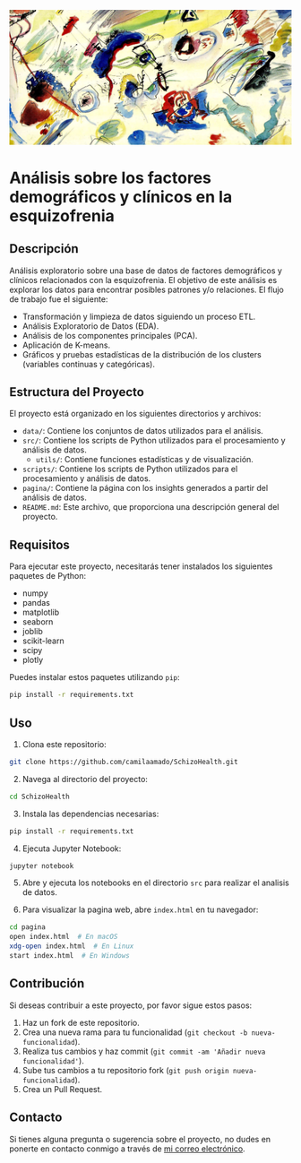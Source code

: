 ![Portada](portada.jpg)
# Análisis sobre los factores demográficos y clínicos en la esquizofrenia

## Descripción

Análisis exploratorio sobre una base de datos de factores demográficos y clínicos relacionados con la esquizofrenia. El objetivo de este análisis es explorar los datos para encontrar posibles patrones y/o relaciones. El flujo de trabajo fue el siguiente: 
 * Transformación y limpieza de datos siguiendo un proceso ETL.
 * Análisis Exploratorio de Datos (EDA).
 * Análisis de los componentes principales (PCA).
 * Aplicación de K-means.
 * Gráficos y pruebas estadísticas de la distribución de los clusters (variables continuas y categóricas).

## Estructura del Proyecto

El proyecto está organizado en los siguientes directorios y archivos:

- `data/`: Contiene los conjuntos de datos utilizados para el análisis.
- `src/`: Contiene los scripts de Python utilizados para el procesamiento y análisis de datos.
  - `utils/`: Contiene funciones estadísticas y de visualización. 
- `scripts/`: Contiene los scripts de Python utilizados para el procesamiento y análisis de datos.
- `pagina/`: Contiene la página con los insights generados a partir del análisis de datos.
- `README.md`: Este archivo, que proporciona una descripción general del proyecto.

## Requisitos

Para ejecutar este proyecto, necesitarás tener instalados los siguientes paquetes de Python:

- numpy
- pandas
- matplotlib
- seaborn
- joblib
- scikit-learn
- scipy
- plotly

Puedes instalar estos paquetes utilizando `pip`:

```bash
pip install -r requirements.txt
```

## Uso

1. Clona este repositorio:

```bash
git clone https://github.com/camilaamado/SchizoHealth.git
```

2. Navega al directorio del proyecto:

```bash
cd SchizoHealth
```

3. Instala las dependencias necesarias:

```bash
pip install -r requirements.txt
```

4. Ejecuta Jupyter Notebook:

```bash
jupyter notebook
```
5. Abre y ejecuta los notebooks en el directorio `src` para realizar el analisis de datos.

6. Para visualizar la pagina web, abre `index.html` en tu navegador: 
```bash
cd pagina
open index.html  # En macOS
xdg-open index.html  # En Linux
start index.html  # En Windows
```


## Contribución

Si deseas contribuir a este proyecto, por favor sigue estos pasos:

1. Haz un fork de este repositorio.
2. Crea una nueva rama para tu funcionalidad (`git checkout -b nueva-funcionalidad`).
3. Realiza tus cambios y haz commit (`git commit -am 'Añadir nueva funcionalidad'`).
4. Sube tus cambios a tu repositorio fork (`git push origin nueva-funcionalidad`).
5. Crea un Pull Request.

## Contacto

Si tienes alguna pregunta o sugerencia sobre el proyecto, no dudes en ponerte en contacto conmigo a través de [mi correo electrónico](amadocamilaines@gmail.com).
